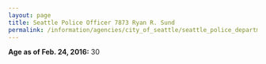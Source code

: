 ```yaml
---
layout: page
title: Seattle Police Officer 7873 Ryan R. Sund
permalink: /information/agencies/city_of_seattle/seattle_police_department/copbook/7873/
---
```


**Age as of Feb. 24, 2016:** 30
